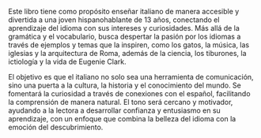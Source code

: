 Este libro tiene como propósito enseñar italiano de manera accesible y divertida a una joven hispanohablante de 13 años, conectando el aprendizaje del idioma con sus intereses y curiosidades. Más allá de la gramática y el vocabulario, busca despertar la pasión por los idiomas a través de ejemplos y temas que la inspiren, como los gatos, la música, las iglesias y la arquitectura de Roma, además de la ciencia, los tiburones, la ictiología y la vida de Eugenie Clark.

El objetivo es que el italiano no solo sea una herramienta de comunicación, sino una puerta a la cultura, la historia y el conocimiento del mundo. Se fomentará la curiosidad a través de conexiones con el español, facilitando la comprensión de manera natural. El tono será cercano y motivador, ayudando a la lectora a desarrollar confianza y entusiasmo en su aprendizaje, con un enfoque que combina la belleza del idioma con la emoción del descubrimiento.